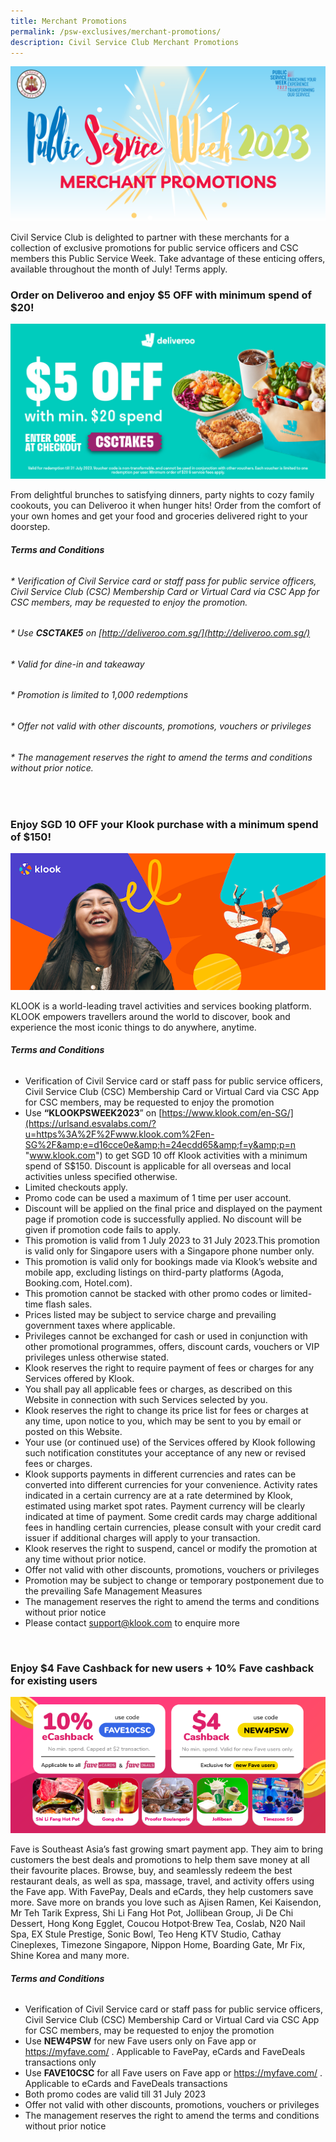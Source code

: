 ```yaml
---
title: Merchant Promotions
permalink: /psw-exclusives/merchant-promotions/
description: Civil Service Club Merchant Promotions
---
```

![](/images/PSW2023%20Exclusive_image/psw%202023%20merchant.png)
<br> 

Civil Service Club is delighted to partner with these merchants for a collection of exclusive promotions for public service officers and CSC members this Public Service Week. Take advantage of these enticing offers, available throughout the month of July! Terms apply.


### Order on Deliveroo and enjoy $5 OFF with minimum spend of $20!

![](/images/PSW2023%20Exclusive_image/psw%20week%20listing%20-%2028062023-100.jpg)

From delightful brunches to satisfying dinners, party nights to cozy family cookouts, you can Deliveroo it when hunger hits! Order from the comfort of your own homes and get your food and groceries delivered right to your doorstep. 

###### **Terms and Conditions**
###### * Verification of Civil Service card or staff pass for public service officers, Civil Service Club (CSC) Membership Card or Virtual Card via CSC App for CSC members, may be requested to enjoy the promotion. <br>  
###### * Use **CSCTAKE5** on [http://deliveroo.com.sg/](http://deliveroo.com.sg/) <br> 
###### * Valid for dine-in and takeaway<br> 
###### * Promotion is limited to 1,000 redemptions <br> 
###### * Offer not valid with other discounts, promotions, vouchers or privileges <br> 
###### * The management reserves the right to amend the terms and conditions without prior notice.

<br> 

### Enjoy SGD 10 OFF your Klook purchase with a minimum spend of $150!

![klook_banner](/images/PSW2023%20Exclusive_image/klook%20banner.png)

KLOOK is a world-leading travel activities and services booking platform. KLOOK empowers travellers around the world to discover, book and experience the most iconic things to do anywhere, anytime.

###### **Terms and Conditions**
  
*   Verification of Civil Service card or staff pass for public service officers, Civil Service Club (CSC) Membership Card or Virtual Card via CSC App for CSC members, may be requested to enjoy the promotion
*   Use **“KLOOKPSWEEK2023**” on [https://www.klook.com/en-SG/](https://urlsand.esvalabs.com/?u=https%3A%2F%2Fwww.klook.com%2Fen-SG%2F&amp;e=d16cce0e&amp;h=24ecdd65&amp;f=y&amp;p=n "www.klook.com") to get SGD 10 off Klook activities with a minimum spend of S$150. Discount is applicable for all overseas and local activities unless specified otherwise.
*   Limited checkouts apply.
*   Promo code can be used a maximum of 1 time per user account.
*   Discount will be applied on the final price and displayed on the payment page if promotion code is successfully applied. No discount will be given if promotion code fails to apply.
*   This promotion is valid from 1 July 2023 to 31 July 2023.This promotion is valid only for Singapore users with a Singapore phone number only.&nbsp;
*   This promotion is valid only for bookings made via Klook’s website and mobile app, excluding listings on third-party platforms (Agoda, Booking.com, Hotel.com).
*   This promotion cannot be stacked with other promo codes or limited-time flash sales.&nbsp;
*   Prices listed may be subject to service charge and prevailing government taxes where applicable.
*   Privileges cannot be exchanged for cash or used in conjunction with other promotional programmes, offers, discount cards, vouchers or VIP privileges unless otherwise stated.
*   Klook reserves the right to require payment of fees or charges for any Services offered by Klook.
*   You shall pay all applicable fees or charges, as described on this Website in connection with such Services selected by you.
*   Klook reserves the right to change its price list for fees or charges at any time, upon notice to you, which may be sent to you by email or posted on this Website.
*   Your use (or continued use) of the Services offered by Klook following such notification constitutes your acceptance of any new or revised fees or charges.
*   Klook supports payments in different currencies and rates can be converted into different currencies for your convenience. Activity rates indicated in a certain currency are at a rate determined by Klook, estimated using market spot rates. Payment currency will be clearly indicated at time of payment. Some credit cards may charge additional fees in handling certain currencies, please consult with your credit card issuer if additional charges will apply to your transaction.
*   Klook reserves the right to suspend, cancel or modify the promotion at any time without prior notice.
*   Offer not valid with other discounts, promotions, vouchers or privileges
*   Promotion may be subject to change or temporary postponement due to the prevailing Safe Management Measures
*   The management reserves the right to amend the terms and conditions without prior notice
* Please contact <a href="mailto: support@klook.com"> support@klook.com</a> to enquire more

<br>

### Enjoy $4 Fave Cashback for new users + 10% Fave cashback for existing users

![](/images/csc-psw-670x290.png)

Fave is Southeast Asia’s fast growing smart payment app. They aim to bring customers the best deals and promotions to help them save money at all their favourite places. Browse, buy, and seamlessly redeem the best restaurant deals, as well as spa, massage, travel, and activity offers using the Fave app. With FavePay, Deals and eCards, they help customers save more. Save more on brands you love such as Ajisen Ramen, Kei Kaisendon, Mr Teh Tarik Express, Shi Li Fang Hot Pot, Jollibean Group, Ji De Chi Dessert, Hong Kong Egglet, Coucou Hotpot‧Brew Tea, Coslab, N20 Nail Spa, EX Stule Prestige, Sonic Bowl, Teo Heng KTV Studio, Cathay Cineplexes, Timezone Singapore, Nippon Home, Boarding Gate, Mr Fix, Shine Korea and many more.

###### **Terms and Conditions**

* Verification of Civil Service card or staff pass for public service officers, Civil Service Club (CSC) Membership Card or Virtual Card via CSC App for CSC members, may be requested to enjoy the promotion
* Use **NEW4PSW** for new Fave users only on Fave app or https://myfave.com/ . Applicable to FavePay, eCards and FaveDeals transactions only
* Use **FAVE10CSC** for all Fave users on Fave app or https://myfave.com/ . Applicable to eCards and FaveDeals transactions 
* Both promo codes are valid till 31 July 2023
* Offer not valid with other discounts, promotions, vouchers or privileges
* The management reserves the right to amend the terms and conditions without prior notice
